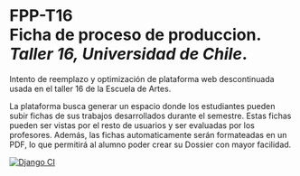# FPP-T16 <br> Ficha de proceso de produccion. *Taller 16, Universidad de Chile*.
Intento de reemplazo y optimización de plataforma web descontinuada usada en el taller 16 de la Escuela de Artes.

La plataforma busca generar un espacio donde los estudiantes pueden subir fichas de sus trabajos desarrollados durante el semestre.
Estas fichas pueden ser vistas por el resto de usuarios y ser evaluadas por los profesores.
Además, las fichas automaticamente serán formateadas en un PDF, lo que permitirá al alumno poder crear su Dossier con mayor facilidad.

[![Django CI](https://github.com/s0lci700/fppt16/actions/workflows/django.yml/badge.svg)](https://github.com/s0lci700/fppt16/actions/workflows/django.yml)
